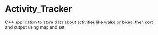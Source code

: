 # Activity_Tracker

C++ application to store data about activities like walks or bikes, then sort and output using map and set 

